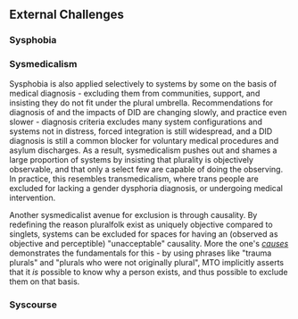 ## External Challenges

### Sysphobia

### Sysmedicalism
Sysphobia is also applied selectively to systems by some on the basis of medical diagnosis - excluding them from communities, support, and insisting they do not fit under the plural umbrella.
Recommendations for diagnosis of and the impacts of DID are changing slowly, and practice even slower - diagnosis criteria excludes many system configurations and systems not in distress, forced integration is still widespread, and a DID diagnosis is still a common blocker for voluntary medical procedures and asylum discharges.
As a result, sysmedicalism pushes out and shames a large proportion of systems by insisting that plurality is objectively observable, and that only a select few are capable of doing the observing.
In practice, this resembles transmedicalism, where trans people are excluded for lacking a gender dysphoria diagnosis, or undergoing medical intervention.

Another sysmedicalist avenue for exclusion is through causality.
By redefining the reason pluralfolk exist as uniquely objective compared to singlets, systems can be excluded for spaces for having an (observed as objective and perceptible) "unacceptable" causality.
More the one's _[causes](https://morethanone.info/#causes)_ demonstrates the fundamentals for this - by using phrases like "trauma plurals" and "plurals who were not originally plural", MTO implicitly asserts that it _is_ possible to know why a person exists, and thus possible to exclude them on that basis.

### Syscourse